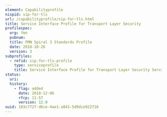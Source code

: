 ```yaml
---
element: Capabilityprofile
nispid: sip-for-tls
url: /capabilityprofile/sip-for-tls.html
title: Service Interface Profile for Transport Layer Security
profilespec:
  org: fmn
  pubnum: 
  title: FMN Spiral 3 Standards Profile
  date: 2018-10-26
  version: 3
subprofiles:
  - refid: sip-for-tls-profile
    type: serviceprofile
    title: Service Interface Profile for Transport Layer Security Service Profile
status:
  uri: 
  history: 
    - flag: added
      date: 2018-12-06
      rfcp: 11-57
      version: 12.0
uuid: 103c7727-d6ce-4ae1-a841-5d9dce922f16
---
```

